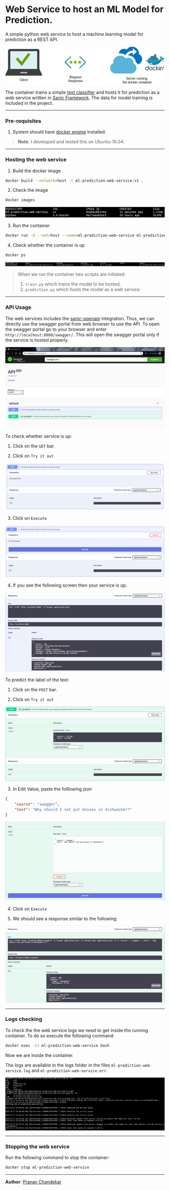 

  
# Web Service to host an ML Model for Prediction. 
A simple python web service to host a machine learning model for prediction as a REST API.    

<p align="center">        
  <img src="/docs/images/mpws-00.png" alt="RESTful Web Service">        
</p>  

The container trains a simple [text classifier](https://fasttext.cc/docs/en/supervised-tutorial.html) and hosts it for prediction as a web service written in [Sanic Framework](https://sanic.readthedocs.io/en/latest/). The data for model training is included in the project.     
    
---    
 ### Pre-requisites    
    
1. System should have [docker engine](https://docs.docker.com/install/) installed.    
>**Note**: I developed and tested this on Ubuntu-16.04.    
 ---    
 ### Hosting the web service    
    
1. Build the docker image     
```bash 
docker build --network=host -t ml-prediction-web-service:v1 .
``` 

2. Check the image     
```bash 
docker images  
``` 
<p align="center">        
  <img src="/docs/images/mpws-01.png" alt="Docker Images">        
</p>        
  
3. Run the container    
```bash
docker run -d --net=host --name=ml-prediction-web-service ml-prediction-web-service:v1
```  
  
 4. Check whether the container is up     
```bash 
docker ps  
``` 
<p align="center">        
  <img src="/docs/images/mpws-02.png" alt="Running Containers">        
</p>        
    
    
>When we run the container two scripts are initiated: 
>1. `train.py` which trains the model to be hosted. 
>2. `prediction.py` which hosts the model as a web service.    
 ---    
 ### API Usage 
 The web services includes the [sanic-openapi](https://github.com/huge-success/sanic-openapi) integration. Thus, we can directly use the swagger portal from web browser to use the API. To open the swagger portal go to your browser and enter `http://localhost:8080/swagger/`. This will open the swagger portal only if the service is hosted properly.    
<p align="center">        
  <img src="/docs/images/mpws-03.png" alt="Swagger Portal">        
</p>        
    
To check whether service is up:    
    
 1. Click on the `GET` bar.     
    
 2. Click on `Try it out` <p align="center">        
  <img src="/docs/images/mpws-04.png" alt="Try It Out">        
</p>       
    
 3. Click on `Execute` <p align="center">        
  <img src="/docs/images/mpws-05.png" alt="Execute">        
</p>       
    
 4. If you see the following screen then your service is up.    
<p align="center">        
  <img src="/docs/images/mpws-06.png" alt="Service Up">        
</p>        
    
To predict the label of the text:    
    
 1. Click on the `POST` bar.     
    
 2. Click on `Try it out` <p align="center">        
  <img src="/docs/images/mpws-07.png" alt="Try It Out">        
</p>       
    
 3. In Edit Value, paste the folllowing json    
```json
{    
	"source": "swagger",    
	"text": "Why should I not put knives in dishwasher?"
}
``` 
<p align="center">        
  <img src="/docs/images/mpws-08.png" alt="Edit Value">        
</p>      
    
 4. Click on `Execute`    
    
5. We should see a response similar to the following:    
<p align="center">        
  <img src="/docs/images/mpws-09.png" alt="Prediction Response">        
</p>        
    
---    
 ### Logs checking 
 To check the the web service logs we need to get inside the running container. To do so execute the following command:    
```bash
docker exec -it ml-prediction-web-service bash
``` 
Now we are inside the container.    
    
The logs are available in the logs folder in the files `ml-prediction-web-service.log` and `ml-prediction-web-service.err`.    
    
<p align="center">        
  <img src="/docs/images/mpws-10.png" alt="Inside container">        
</p>        
    
---    
 ### Stopping the web service 
 Run the following command to stop the container:    
```bash
docker stop ml-prediction-web-service
```
--- 
**Author**: [Pranay Chandekar](https://www.linkedin.com/in/pranaychandekar/)